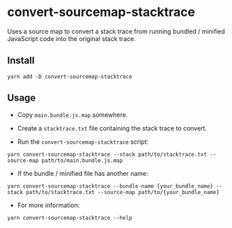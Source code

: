 # convert-sourcemap-stacktrace

Uses a source map to convert a stack trace from running bundled / minified JavaScript code into the original stack trace.

## Install
```
yarn add -D convert-sourcemap-stacktrace
```
## Usage

- Copy `main.bundle.js.map` somewhere.

- Create a `stacktrace.txt` file containing the stack trace to convert.

- Run the `convert-sourcemap-stacktrace` script:
```
yarn convert-sourcemap-stacktrace --stack path/to/stacktrace.txt --source-map path/to/main.bundle.js.map
```

- If the bundle / minified file has another name:
```
yarn convert-sourcemap-stacktrace --bundle-name {your_bundle_name} --stack path/to/stacktrace.txt --source-map path/to/{your_bundle_name}
```

- For more information:
```
yarn convert-sourcemap-stacktrace --help
```
